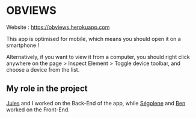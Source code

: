 # OBVIEWS

Website : https://obviews.herokuapp.com

This app is optimised for mobile, which means you should open it on a smartphone !

Alternatively, if you want to view it from a computer, you should right click anywhere on the page > Inspect Element > Toggle device toolbar, and choose a device from the list.

## My role in the project

[Jules](https://github.com/rigomontj) and I worked on the Back-End of the app, while [Ségolene](https://github.com/SegoleneAl) and [Ben](https://github.com/BenCmjn) worked on the Front-End.
